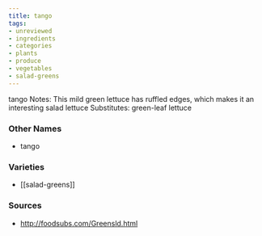 ```yaml
---
title: tango
tags:
- unreviewed
- ingredients
- categories
- plants
- produce
- vegetables
- salad-greens
---
```

tango Notes: This mild green lettuce has ruffled edges, which makes it an interesting salad lettuce Substitutes: green-leaf lettuce

### Other Names

* tango

### Varieties

* [[salad-greens]]

### Sources
* http://foodsubs.com/Greensld.html
